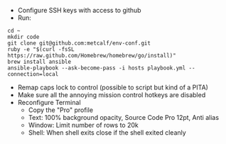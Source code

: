 * Configure SSH keys with access to github
* Run:
```
cd ~
mkdir code
git clone git@github.com:metcalf/env-conf.git
ruby -e "$(curl -fsSL https://raw.github.com/Homebrew/homebrew/go/install)"
brew install ansible
ansible-playbook --ask-become-pass -i hosts playbook.yml --connection=local
```
* Remap caps lock to control (possible to script but kind of a PITA)
* Make sure all the annoying mission control hotkeys are disabled
* Reconfigure Terminal
  - Copy the "Pro" profile
  - Text: 100% background opacity, Source Code Pro 12pt, Anti alias
  - Window: Limit number of rows to 20k
  - Shell: When shell exits close if the shell exited cleanly
